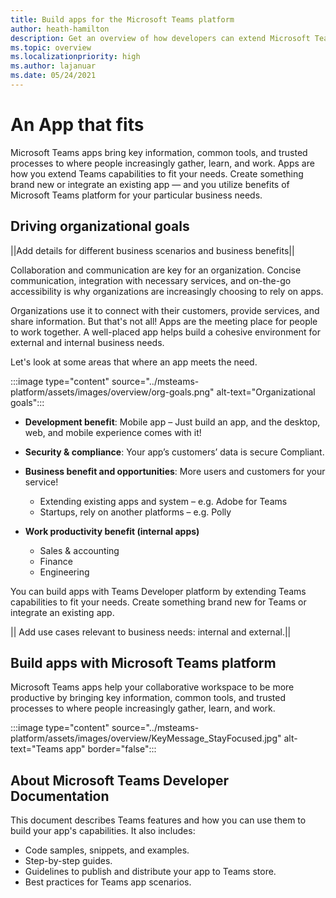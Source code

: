 ```yaml
---
title: Build apps for the Microsoft Teams platform
author: heath-hamilton
description: Get an overview of how developers can extend Microsoft Teams features with custom apps.
ms.topic: overview
ms.localizationpriority: high
ms.author: lajanuar
ms.date: 05/24/2021
---
```

# An App that fits

Microsoft Teams apps bring key information, common tools, and trusted processes to where people increasingly gather, learn, and work. Apps are how you extend Teams capabilities to fit your needs. Create something brand new or integrate an existing app — and you utilize benefits of Microsoft Teams platform for your particular business needs.

## Driving organizational goals

||Add details for different business scenarios and business benefits||

Collaboration and communication are key for an organization. Concise communication, integration with necessary services, and on-the-go accessibility is why organizations are increasingly choosing to rely on apps.

Organizations use it to connect with their customers, provide services, and share information. But that's not all! Apps are the meeting place for people to work together. A well-placed app helps build a cohesive environment for external and internal business needs.

Let's look at some areas that where an app meets the need.

:::image type="content" source="../msteams-platform/assets/images/overview/org-goals.png" alt-text="Organizational goals":::

- **Development benefit**: Mobile app – Just build an app, and the desktop, web, and mobile experience comes with it!

- **Security & compliance**: Your app’s customers’ data is secure Compliant.

- **Business benefit and opportunities**: More users and customers for your service!
    - Extending existing apps and system – e.g. Adobe for Teams 
    - Startups, rely on another platforms – e.g. Polly 
- **Work productivity benefit (internal apps)**
    - Sales & accounting
    - Finance
    - Engineering

You can build apps with Teams Developer platform by extending Teams capabilities to fit your needs. Create something brand new for Teams or integrate an existing app.

|| Add use cases relevant to business needs: internal and external.||

## Build apps with Microsoft Teams platform

Microsoft Teams apps help your collaborative workspace to be more productive by bringing key information, common tools, and trusted processes to where people increasingly gather, learn, and work.

:::image type="content" source="../msteams-platform/assets/images/overview/KeyMessage_StayFocused.jpg" alt-text="Teams app" border="false":::



## About Microsoft Teams Developer Documentation

This document describes Teams features and how you can use them to build your app's capabilities. It also includes:

- Code samples, snippets, and examples.
- Step-by-step guides.
- Guidelines to publish and distribute your app to Teams store.
- Best practices for Teams app scenarios.
